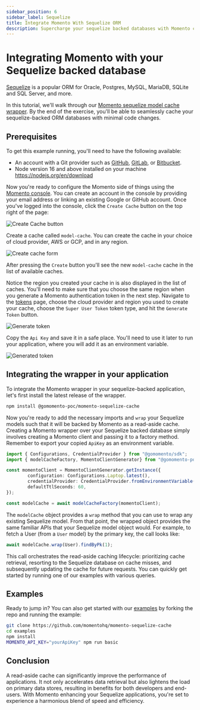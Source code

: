 ```yaml
---
sidebar_position: 6
sidebar_label: Sequelize
title: Integrate Momento With Sequelize ORM
description: Supercharge your sequelize backed databases with Momento cache
---
```


# Integrating Momento with your Sequelize backed database

[Sequelize](https://sequelize.org/) is a popular ORM for Oracle, Postgres, MySQL, MariaDB, SQLite and SQL Server, and more.

In this tutorial, we'll walk through our [Momento sequelize model cache wrapper](https://github.com/momentohq/momento-sequelize-cache). By the end of the exercise, you'll be able to seamlessly cache your sequelize-backed ORM databases with minimal code changes.

## Prerequisites

To get this example running, you'll need to have the following available:

- An account with a Git provider such as [GitHub](https://github.com/), [GitLab](https://gitlab.com), or [Bitbucket](https://bitbucket.org/).
- Node version 16 and above installed on your machine https://nodejs.org/en/download

Now you're ready to configure the Momento side of things using the [Momento console](https://console.gomomento.com). You can create an account in the console by providing your email address or linking an existing Google or GitHub account. Once you've logged into the console, click the `Create Cache` button on the top right of the page:

![Create Cache button](/img/console-create-cache.png)

Create a cache called `model-cache`. You can create the cache in your choice of cloud provider, AWS or GCP, and in any region.

![Create cache form](/img/console-create-cache-model-cache.png)

After pressing the `Create` button you'll see the new `model-cache` cache in the list of available caches.

Notice the region you created your cache in is also displayed in the list of caches. You'll need to make sure that you choose the same region when you generate a Momento authentication token in the next step. Navigate to the [tokens](https://console.gomomento.com/tokens) page, choose the cloud provider and region you used to create your cache, choose the `Super User Token` token type, and hit the `Generate Token` button.

![Generate token](/img/console-generate-api-key.png)

Copy the `Api Key` and save it in a safe place. You'll need to use it later to run your application, where you will add it as an environment variable.

![Generated token](/img/console-api-key-result.png)

## Integrating the wrapper in your application

To integrate the Momento wrapper in your sequelize-backed application, let's first install the latest release of the wrapper.

```bash
npm install @gomomento-poc/momento-sequelize-cache
```

Now you're ready to add the necessary imports and `wrap` your Sequelize models such that it will be backed by Momento as a read-aside cache.
Creating a Momento wrapper over your Sequelize backed database simply involves creating a Momento client and passing it to a factory method. Remember to export your copied `ApiKey` as an environment variable.

```typescript
import { Configurations, CredentialProvider } from "@gomomento/sdk";
import { modelCacheFactory, MomentoClientGenerator} from "@gomomento-poc/momento-sequelize-cache";

const momentoClient = MomentoClientGenerator.getInstance({
        configuration: Configurations.Laptop.latest(),
        credentialProvider: CredentialProvider.fromEnvironmentVariable({environmentVariableName: 'MOMENTO_API_KEY'}),
        defaultTtlSeconds: 60,    
});

const modelCache = await modelCacheFactory(momentoClient);
```

The `modelCache` object provides a `wrap` method that you can use to wrap any existing Sequelize model. From that point, the wrapped object provides the same familiar APIs that your Sequelize model object would. For example, to fetch a User (from a `User` model) by the primary key, the call looks like:

```typescript
await modelCache.wrap(User).findByPk(1);
```

This call orchestrates the read-aside caching lifecycle: prioritizing cache retrieval, resorting to the Sequelize database on cache misses, and subsequently updating the cache for future requests. You can quickly get started by running one of our examples with various queries.

## Examples

Ready to jump in? You can also get started with our [examples](https://github.com/momentohq/momento-sequelize-cache/tree/main/examples) by forking the repo and running the example:

```bash
git clone https://github.com/momentohq/momento-sequelize-cache
cd examples
npm install
MOMENTO_API_KEY="yourApiKey" npm run basic
```

## Conclusion

A read-aside cache can significantly improve the performance of applications. It not only accelerates data retrieval but also lightens the load on primary data stores, resulting in benefits for both developers and end-users. With Momento enhancing your Sequelize applications, you're set to experience a harmonious blend of speed and efficiency.
